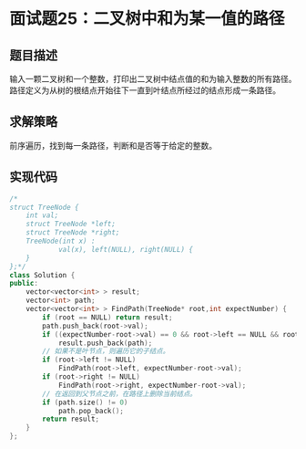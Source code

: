 # 面试题25：二叉树中和为某一值的路径

## 题目描述

输入一颗二叉树和一个整数，打印出二叉树中结点值的和为输入整数的所有路径。路径定义为从树的根结点开始往下一直到叶结点所经过的结点形成一条路径。

## 求解策略

前序遍历，找到每一条路径，判断和是否等于给定的整数。

## 实现代码

```c++
/*
struct TreeNode {
	int val;
	struct TreeNode *left;
	struct TreeNode *right;
	TreeNode(int x) :
			val(x), left(NULL), right(NULL) {
	}
};*/
class Solution {
public:
    vector<vector<int> > result;
    vector<int> path;
    vector<vector<int> > FindPath(TreeNode* root,int expectNumber) {
        if (root == NULL) return result;
        path.push_back(root->val);
        if ((expectNumber-root->val) == 0 && root->left == NULL && root->right == NULL)
            result.push_back(path);
        // 如果不是叶节点，则遍历它的子结点。
        if (root->left != NULL)
            FindPath(root->left, expectNumber-root->val);
        if (root->right != NULL)
            FindPath(root->right, expectNumber-root->val);
        // 在返回到父节点之前，在路径上删除当前结点。
        if (path.size() != 0)
            path.pop_back();
        return result;
    }
};
```